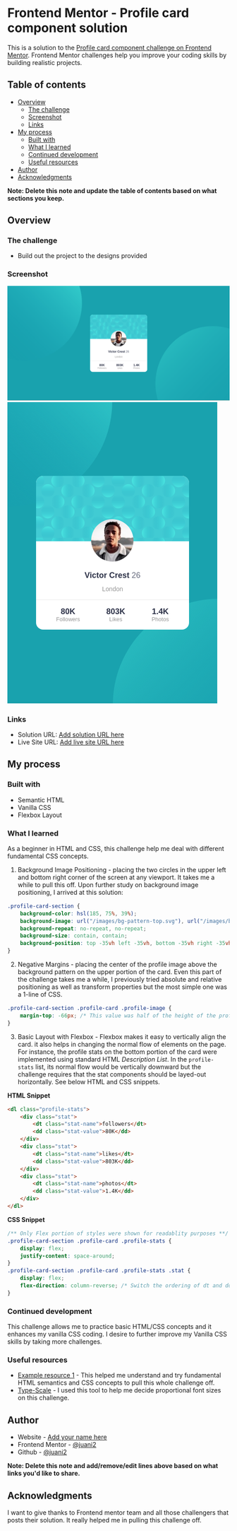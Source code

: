 # Frontend Mentor - Profile card component solution

This is a solution to the [Profile card component challenge on Frontend Mentor](https://www.frontendmentor.io/challenges/profile-card-component-cfArpWshJ). Frontend Mentor challenges help you improve your coding skills by building realistic projects.

## Table of contents

-   [Overview](#overview)
    -   [The challenge](#the-challenge)
    -   [Screenshot](#screenshot)
    -   [Links](#links)
-   [My process](#my-process)
    -   [Built with](#built-with)
    -   [What I learned](#what-i-learned)
    -   [Continued development](#continued-development)
    -   [Useful resources](#useful-resources)
-   [Author](#author)
-   [Acknowledgments](#acknowledgments)

**Note: Delete this note and update the table of contents based on what sections you keep.**

## Overview

### The challenge

-   Build out the project to the designs provided

### Screenshot

![Desktop View](./screenshots/desktop.png)
![Mobile View](./screenshots/mobile.png)

### Links

-   Solution URL: [Add solution URL here](https://your-solution-url.com)
-   Live Site URL: [Add live site URL here](https://your-live-site-url.com)

## My process

### Built with

-   Semantic HTML
-   Vanilla CSS
-   Flexbox Layout

### What I learned

As a beginner in HTML and CSS, this challenge help me deal with different fundamental CSS concepts.

1. Background Image Positioning - placing the two circles in the upper left and bottom right corner of the screen at any viewport. It takes me a while to pull this off. Upon further study on background image positioning, I arrived at this solution:

```css
.profile-card-section {
    background-color: hsl(185, 75%, 39%);
    background-image: url("/images/bg-pattern-top.svg"), url("/images/bg-pattern-bottom.svg");
    background-repeat: no-repeat, no-repeat;
    background-size: contain, contain;
    background-position: top -35vh left -35vh, bottom -35vh right -35vh;
}
```

2. Negative Margins - placing the center of the profile image above the background pattern on the upper portion of the card. Even this part of the challenge takes me a while, I previously tried absolute and relative positioning as well as transform properties but the most simple one was a 1-line of CSS.

```css
.profile-card-section .profile-card .profile-image {
    margin-top: -66px; /* This value was half of the height of the profile image */
}
```

3. Basic Layout with Flexbox - Flexbox makes it easy to vertically align the card. it also helps in changing the normal flow of elements on the page. For instance, the profile stats on the bottom portion of the card were implemented using standard HTML _Description List_. In the `profile-stats` list, its normal flow would be vertically downward but the challenge requires that the stat components should be layed-out horizontally. See below HTML and CSS snippets.

**HTML Snippet**

```html
<dl class="profile-stats">
    <div class="stat">
        <dt class="stat-name">followers</dt>
        <dd class="stat-value">80K</dd>
    </div>
    <div class="stat">
        <dt class="stat-name">likes</dt>
        <dd class="stat-value">803K</dd>
    </div>
    <div class="stat">
        <dt class="stat-name">photos</dt>
        <dd class="stat-value">1.4K</dd>
    </div>
</dl>
```

**CSS Snippet**

```css
/** Only Flex portion of styles were shown for readablity purposes **/
.profile-card-section .profile-card .profile-stats {
    display: flex;
    justify-content: space-around;
}
.profile-card-section .profile-card .profile-stats .stat {
    display: flex;
    flex-direction: column-reverse; /* Switch the ordering of dt and dd elements */
}
```

### Continued development

This challenge allows me to practice basic HTML/CSS concepts and it enhances my vanilla CSS coding.
I desire to further improve my Vanilla CSS skills by taking more challenges.

### Useful resources

-   [Example resource 1](https://developer.mozilla.org/) - This helped me understand and try fundamental HTML semantics and CSS concepts to pull this whole challenge off.
-   [Type-Scale](https://type-scale.com/) - I used this tool to help me decide proportional font sizes on this challenge.

## Author

-   Website - [Add your name here](https://www.your-site.com)
-   Frontend Mentor - [@juani2](https://www.frontendmentor.io/profile/juani2)
-   Github - [@juani2](http://github.com/juani2)

**Note: Delete this note and add/remove/edit lines above based on what links you'd like to share.**

## Acknowledgments

I want to give thanks to Frontend mentor team and all those challengers that posts their solution. It really helped me in pulling this challenge off.
